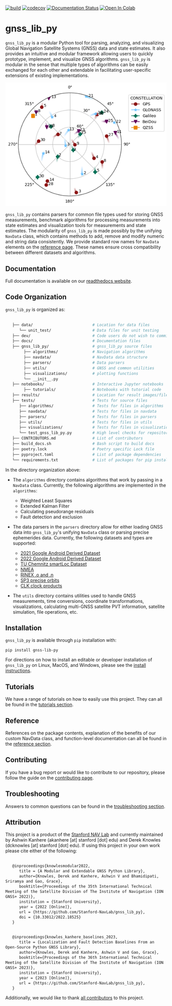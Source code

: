 [![build](https://github.com/Stanford-NavLab/gnss_lib_py/actions/workflows/build.yml/badge.svg)](https://github.com/Stanford-NavLab/gnss_lib_py/actions/workflows/build.yml)
[![codecov](https://codecov.io/gh/Stanford-NavLab/gnss_lib_py/branch/main/graph/badge.svg?token=1FBGEWRFM6)](https://codecov.io/gh/Stanford-NavLab/gnss_lib_py)
[![Documentation Status](https://readthedocs.org/projects/gnss_lib_py/badge/?version=latest)](https://gnss-lib-py.readthedocs.io/en/latest/?badge=latest)
[![Open In Colab](https://colab.research.google.com/assets/colab-badge.svg)](https://colab.research.google.com/drive/1DYfuiM5ipz0B-lgjKYcL1Si-V4jNBEac?usp=sharing)

gnss_lib_py
===========

`gnss_lib_py` is a modular Python tool for parsing, analyzing, and
visualizing Global Navigation Satellite Systems (GNSS) data and state
estimates.
It also provides an intuitive and modular framework allowing users to
quickly prototype, implement, and visualize GNSS algorithms.
`gnss_lib_py` is modular in the sense that multiple types of
algorithms can be easily exchanged for each other and extendable in
facilitating user-specific extensions of existing implementations.

<img src="https://raw.githubusercontent.com/Stanford-NavLab/gnss_lib_py/main/docs/source/img/skyplot.png" alt="satellite skyplot" width="600"/>

`gnss_lib_py` contains parsers for common file types used for
storing GNSS measurements, benchmark algorithms for processing
measurements into state estimates and visualization tools for measurements
and state estimates.
The modularity of `gnss_lib_py` is made possibly by the unifying
`NavData` class, which contains methods to add, remove and modify
numeric and string data consistently.
We provide standard row names for `NavData` elements on the
[reference page](https://gnss-lib-py.readthedocs.io/en/latest/reference/reference.html).
These names ensure cross compatibility between different datasets and
algorithms.

Documentation
-------------
Full documentation is available on our [readthedocs website](https://gnss-lib-py.readthedocs.io/en/latest/index.html).


Code Organization
-----------------

`gnss_lib_py` is organized as:

```bash

   ├── data/                          # Location for data files
      └── unit_test/                  # Data files for unit testing
   ├── dev/                           # Code users do not wish to commit
   ├── docs/                          # Documentation files
   ├── gnss_lib_py/                   # gnss_lib_py source files
        ├── algorithms/               # Navigation algorithms
        ├── navdata/                  # NavData data structure
        ├── parsers/                  # Data parsers
        ├── utils/                    # GNSS and common utilities
        ├── visualizations/           # plotting functions
        └── __init__.py
   ├── notebooks/                     # Interactive Jupyter notebooks
        ├── tutorials/                # Notebooks with tutorial code
   ├── results/                       # Location for result images/files
   ├── tests/                         # Tests for source files
      ├── algorithms/                 # Tests for files in algorithms
      ├── navdata/                    # Tests for files in navdata
      ├── parsers/                    # Tests for files in parsers
      ├── utils/                      # Tests for files in utils
      ├── visualizations/             # Tests for files in visualizations
      └── test_gnss_lib_py.py         # High level checks for repository
   ├── CONTRIBUTORS.md                # List of contributors
   ├── build_docs.sh                  # Bash script to build docs
   ├── poetry.lock                    # Poetry specific Lock file
   ├── pyproject.toml                 # List of package dependencies
   └── requirements.txt               # List of packages for pip install
```
In the directory organization above:

  * The `algorithms` directory contains algorithms that
    work by passing in a `NavData` class. Currently, the following
    algorithms are implemented in the `algorithms`:

      * Weighted Least Squares
      * Extended Kalman Filter
      * Calculating pseudorange residuals
      * Fault detection and exclusion
  * The data parsers in the `parsers` directory allow for either loading
    GNSS data into `gnss_lib_py`'s unifying `NavData` class or parsing
    precise ephemerides data.
    Currently, the following datasets and types are supported:

      * [2021 Google Android Derived Dataset](https://www.kaggle.com/c/google-smartphone-decimeter-challenge)
      * [2022 Google Android Derived Dataset](https://www.kaggle.com/competitions/smartphone-decimeter-2022)
      * [TU Chemnitz smartLoc Dataset](https://www.tu-chemnitz.de/projekt/smartLoc/gnss_dataset.html.en#Datasets)
      * [NMEA](https://www.sparkfun.com/datasheets/GPS/NMEA%20Reference%20Manual-Rev2.1-Dec07.pdf)
      * [RINEX .o and .n](https://files.igs.org/pub/data/format/rinex305.pdf)
      * [SP3 precise orbits](https://cddis.nasa.gov/Data_and_Derived_Products/GNSS/orbit_products.html)
      * [CLK clock products](https://cddis.nasa.gov/Data_and_Derived_Products/GNSS/clock_products.html)

  * The `utils` directory contains utilities used to handle
    GNSS measurements, time conversions, coordinate transformations,
    visualizations, calculating multi-GNSS satellite PVT information,
    satellite simulation, file operations, etc.

Installation
------------

`gnss_lib_py` is available through `pip` installation with:

```
pip install gnss-lib-py
```

For directions on how to install an editable or developer installation of `gnss_lib_py` on Linux, MacOS, and Windows, please
see the [install instructions](https://gnss-lib-py.readthedocs.io/en/latest/install.html).

Tutorials
---------
We have a range of tutorials on how to easily use this project. They can
all be found in the [tutorials section](https://gnss-lib-py.readthedocs.io/en/latest/tutorials/tutorials.html).

Reference
---------
References on the package contents, explanation of the benefits of our
custom NavData class, and function-level documentation can all be
found in the [reference section](https://gnss-lib-py.readthedocs.io/en/latest/reference/reference.html).

Contributing
------------
If you have a bug report or would like to contribute to our repository,
please follow the guide on the [contributing page](https://gnss-lib-py.readthedocs.io/en/latest/contributing/contributing.html).

Troubleshooting
---------------
Answers to common questions can be found in the [troubleshooting section](https://gnss-lib-py.readthedocs.io/en/latest/troubleshooting.html).

Attribution
-----------
This project is a product of the [Stanford NAV Lab](https://navlab.stanford.edu/)
and currently maintained by Ashwin Kanhere (akanhere [at] stanford [dot] edu)
and Derek Knowles (dcknowles [at] stanford [dot] edu). If using
this project in your own work please cite either of the following:

```

   @inproceedings{knowlesmodular2022,
      title = {A Modular and Extendable GNSS Python Library},
      author={Knowles, Derek and Kanhere, Ashwin V and Bhamidipati, Sriramya and Gao, Grace},
      booktitle={Proceedings of the 35th International Technical Meeting of the Satellite Division of The Institute of Navigation (ION GNSS+ 2022)},
      institution = {Stanford University},
      year = {2022 [Online]},
      url = {https://github.com/Stanford-NavLab/gnss_lib_py},
      doi = {10.33012/2022.18525}
   }
```

```

   @inproceedings{knowles_kanhere_baselines_2023,
      title = {Localization and Fault Detection Baselines From an Open-Source Python GNSS Library},
      author={Knowles, Derek and Kanhere, Ashwin V and Gao, Grace},
      booktitle={Proceedings of the 36th International Technical Meeting of the Satellite Division of The Institute of Navigation (ION GNSS+ 2023)},
      institution = {Stanford University},
      year = {2023 [Online]},
      url = {https://github.com/Stanford-NavLab/gnss_lib_py},
   }
```

Additionally, we would like to thank [all contributors](https://github.com/Stanford-NavLab/gnss_lib_py/blob/main/CONTRIBUTORS.md) to this project.
